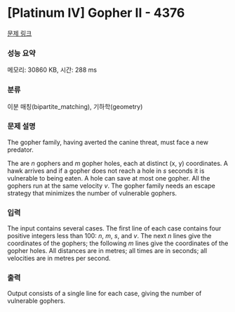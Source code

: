 # [Platinum IV] Gopher II - 4376 

[문제 링크](https://www.acmicpc.net/problem/4376) 

### 성능 요약

메모리: 30860 KB, 시간: 288 ms

### 분류

이분 매칭(bipartite_matching), 기하학(geometry)

### 문제 설명

<p>The gopher family, having averted the canine threat, must face a new predator.</p>

<p>The are <em>n</em> gophers and <em>m</em> gopher holes, each at distinct (x, y) coordinates. A hawk arrives and if a gopher does not reach a hole in <em>s</em> seconds it is vulnerable to being eaten. A hole can save at most one gopher. All the gophers run at the same velocity <em>v</em>. The gopher family needs an escape strategy that minimizes the number of vulnerable gophers.</p>

### 입력 

 <p>The input contains several cases. The first line of each case contains four positive integers less than 100: <em>n</em>, <em>m</em>, <em>s</em>, and <em>v</em>. The next <em>n</em> lines give the coordinates of the gophers; the following <em>m</em> lines give the coordinates of the gopher holes. All distances are in metres; all times are in seconds; all velocities are in metres per second.</p>

### 출력 

 <p>Output consists of a single line for each case, giving the number of vulnerable gophers.</p>

